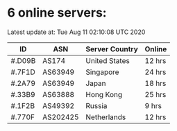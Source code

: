 # 6 online servers:

Latest update at: Tue Aug 11 02:10:08 UTC 2020

| ID | ASN | Server Country | Online |
| -- | --- | -------------- | ------ |
| #.D09B | AS174 | United States | 12 hrs |
| #.7F1D | AS63949 | Singapore | 24 hrs |
| #.2A79 | AS63949 | Japan | 18 hrs |
| #.33B9 | AS63888 | Hong Kong | 25 hrs |
| #.1F2B | AS49392 | Russia | 9 hrs |
| #.770F | AS202425 | Netherlands | 12 hrs |

